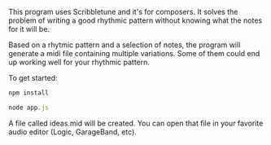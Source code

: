 This program uses Scribbletune and it's for composers. It solves the problem of writing a good rhythmic pattern without knowing what the notes for it will be. 

Based on a rhytmic pattern and a selection of notes, the program will generate a midi file containing multiple variations. Some of them could end up working well for your rhythmic pattern.


To get started: 

```javascript
npm install

node app.js
```

A file called ideas.mid will be created. 
You can open that file in your favorite audio editor (Logic, GarageBand, etc). 